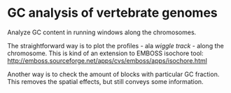 # GC analysis of vertebrate genomes
Analyze GC content in running windows along the chromosomes.

The straightforward way is to plot the profiles - ala *wiggle track* -
along the chromosome. This is kind of an extension to EMBOSS isochore tool:
http://emboss.sourceforge.net/apps/cvs/emboss/apps/isochore.html

Another way is to check the amount of blocks with particular GC fraction.
This removes the spatial effects, but still conveys some information.
